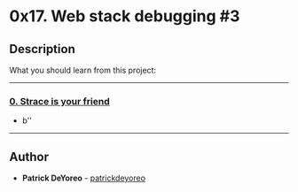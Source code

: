 # 0x17. Web stack debugging #3

## Description
What you should learn from this project:

---

### [0. Strace is your friend](./0-strace_is_your_friend.pp)
* b''

---

## Author
* **Patrick DeYoreo** - [patrickdeyoreo](https://github.com/patrickdeyoreo)